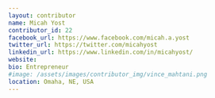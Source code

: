 ```yaml
---
layout: contributor
name: Micah Yost
contributor_id: 22
facebook_url: https://www.facebook.com/micah.a.yost
twitter_url: https://twitter.com/micahyost
linkedin_url: https://www.linkedin.com/in/micahyost/
website: 
bio: Entrepreneur
#image: /assets/images/contributor_img/vince_mahtani.png
location: Omaha, NE, USA
---
```


